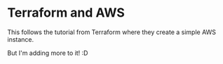# Terraform and AWS

This follows the tutorial from Terraform where they create a simple AWS instance.

But I'm adding more to it! :D
